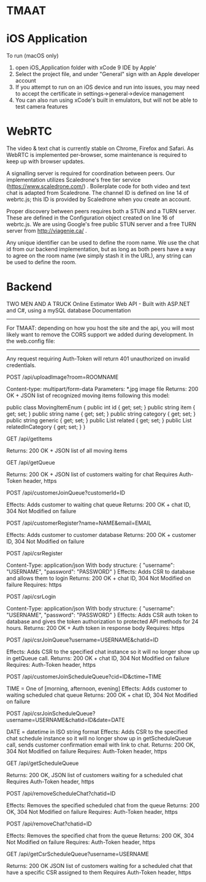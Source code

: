 # TMAAT

# iOS Application

To run (macOS only)
1) open iOS_Application folder with xCode 9 IDE by Apple'
2) Select the project file, and under "General" sign with an Apple developer account
3) If you attempt to run on an iOS device and run into issues, you may need to accept the certificate in settings->general->device management
4) You can also run using xCode's built in emulators, but will not be able to test camera features

# WebRTC 

The video & text chat is currently stable on Chrome, Firefox and Safari. As WebRTC is implemented per-browser, some maintenance is required to keep up with browser updates.

A signalling server is required for coordination between peers. Our implementation utilizes Scaledrone's free tier service (https://www.scaledrone.com/) . Boilerplate code for both video and text chat is adapted from Scaledrone. The channel ID is defined on line 14 of webrtc.js; this ID is provided by Scaledrone when you create an account.

Proper discovery between peers requires both a STUN and a TURN server. These are defined in the Configuration object created on line 16 of webrtc.js. We are using Google's free public STUN server and a free TURN server from http://viagenie.ca/ .

Any unique identifier can be used to define the room name. We use the chat id from our backend implementation, but as long as both peers have a way to agree on the room name (we simply stash it in the URL), any string can be used to define the room.

# Backend

TWO MEN AND A TRUCK
Online Estimator Web API - Built with ASP.NET and C#, using a mySQL database
Documentation
________________


For TMAAT: depending on how you host the site and the api, you will most likely want to remove the CORS support we added during development.
In the web.config file:
<customHeaders>
        <add name="Access-Control-Allow-Origin" value="*" />
        <add name="Access-Control-Allow-Methods" value="GET, PUT, POST, DELETE, HEAD" />
        <add name="Access-Control-Allow-Headers" value="Origin, X-Requested-With, Content-Type, Accept, Authorization, Auth-Token" />
</customHeaders>
________________


Any request requiring Auth-Token will return 401 unauthorized on invalid credentials.


POST
/api/uploadImage?room=ROOMNAME

Content-type: multipart/form-data
Parameters: *.jpg image file
Returns: 200 OK + JSON list of recognized moving items following this model:


public class MovingItemEnum
    {
        public int id { get; set; }
        public string item { get; set; }
        public string name { get; set; }
        public string category { get; set; }
        public string generic { get; set; }
        public List<int> related { get; set; }
        public List<int> relatedInCategory { get; set; }
    }




GET
/api/getItems

Returns: 200 OK + JSON list of all moving items


GET
/api/getQueue

Returns: 200 OK + JSON list of customers waiting for chat
Requires Auth-Token header, https








POST
/api/customerJoinQueue?customerId=ID

Effects: Adds customer to waiting chat queue
Returns: 200 OK + chat ID, 304 Not Modified on failure


POST
/api/customerRegister?name=NAME&email=EMAIL

Effects: Adds customer to customer database
Returns: 200 OK + customer ID, 304 Not Modified on failure


POST
/api/csrRegister

Content-Type: application/json
With body structure:
{
        "username": "USERNAME",
        "password": "PASSWORD"
}
Effects: Adds CSR to database and allows them to login
Returns: 200 OK + chat ID, 304 Not Modified on failure
Requires: https


POST
/api/csrLogin

Content-Type: application/json
With body structure:
{
        "username": "USERNAME",
        "password": "PASSWORD"
}
Effects: Adds CSR auth token to database and gives the token authorization to protected API methods for 24 hours.
Returns: 200 OK + Auth token in response body
Requires: https




POST
/api/csrJoinQueue?username=USERNAME&chatId=ID

Effects: Adds CSR to the specified chat instance so it will no longer show up in getQueue call.
Returns: 200 OK + chat ID, 304 Not Modified on failure
Requires: Auth-Token header, https


POST
/api/customerJoinScheduleQueue?cid=ID&ctime=TIME

TIME = One of [morning, afternoon, evening]
Effects: Adds customer to waiting scheduled chat queue
Returns: 200 OK + chat ID, 304 Not Modified on failure


POST
/api/csrJoinScheduleQueue?username=USERNAME&chatid=ID&date=DATE

DATE = datetime in ISO string format
Effects: Adds CSR to the specified chat schedule instance so it will no longer show up in getScheduleQueue call, sends customer confirmation email with link to chat.
Returns: 200 OK, 304 Not Modified on failure
Requires: Auth-Token header, https


GET
/api/getScheduleQueue

Returns: 200 OK, JSON list of customers waiting for a scheduled chat
Requires Auth-Token header, https


POST
/api/removeScheduleChat?chatid=ID

Effects: Removes the specified scheduled chat from the queue
Returns: 200 OK, 304 Not Modified on failure
Requires: Auth-Token header, https


POST
/api/removeChat?chatid=ID

Effects: Removes the specified chat from the queue
Returns: 200 OK, 304 Not Modified on failure
Requires: Auth-Token header, https


GET
/api/getCsrScheduleQueue?username=USERNAME

Returns: 200 OK JSON list of customers waiting for a scheduled chat that have a specific CSR assigned to them
Requires Auth-Token header, https
